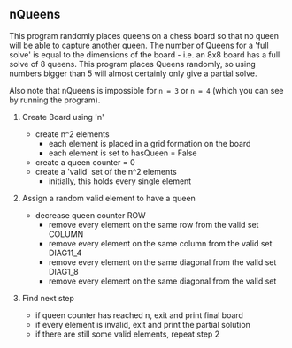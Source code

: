 nQueens
-------

This program randomly places queens on a chess board so that no queen will
be able to capture another queen.
The number of Queens for a 'full solve' is equal to the dimensions of the
board - i.e. an 8x8 board has a full solve of 8 queens.
This program places Queens randomly, so using numbers bigger than 5 will
almost certainly only give a partial solve.


Also note that nQueens is impossible for `n = 3` or `n = 4` (which you can
see by running the program).


1. Create Board using 'n'
	- create n^2 elements
		- each element is placed in a grid formation on the board
		- each element is set to hasQueen = False
	- create a queen counter = 0
	- create a 'valid' set of the n^2 elements
		- initially, this holds every single element

2. Assign a random valid element to have a queen
	- decrease queen counter
	ROW
		- remove every element on the same row from the valid set
	COLUMN
		- remove every element on the same column from the valid set
	DIAG11_4
		- remove every element on the same diagonal from the valid set
	DIAG1_8
		- remove every element on the same diagonal from the valid set

3. Find next step
	- if queen counter has reached n, exit and print final board
	- if every element is invalid, exit and print the partial solution
	- if there are still some valid elements, repeat step 2
